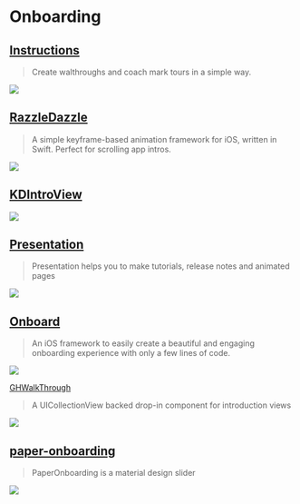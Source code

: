 Onboarding
==

[Instructions](https://github.com/ephread/Instructions)
--
> Create walthroughs and coach mark tours in a simple way.

![](https://camo.githubusercontent.com/072ef03302b2ba16605c71f8e5e7a19bb700e149/687474703a2f2f692e696d6775722e636f6d2f4a556c514839462e676966)

[RazzleDazzle](https://github.com/IFTTT/RazzleDazzle)
--
> A simple keyframe-based animation framework for iOS, written in Swift. Perfect for scrolling app intros.

![](https://github.com/IFTTT/RazzleDazzle/raw/master/Example/Docs/razzledazzle-demo.gif)

[KDIntroView](https://github.com/likedan/KDIntroView)
--
> 

![](https://github.com/likedan/KDIntroView/raw/master/Imgs/showup.gif)

[Presentation](https://github.com/hyperoslo/Presentation)
--
> Presentation helps you to make tutorials, release notes and animated pages

![](https://raw.githubusercontent.com/hyperoslo/Presentation/master/Example/Parallax/Images/Parallax-v2.gif)

[Onboard](https://github.com/mamaral/Onboard)
--
> An iOS framework to easily create a beautiful and engaging onboarding experience with only a few lines of code.

![](https://github.com/mamaral/Onboard/raw/master/Screenshots/city.gif)

[GHWalkThrough](https://github.com/GnosisHub/GHWalkThrough)
> A UICollectionView backed drop-in component for introduction views

![](https://github.com/GnosisHub/GHWalkThrough/raw/master/wthorizontal.gif)

[paper-onboarding](https://github.com/Ramotion/paper-onboarding)
--
> PaperOnboarding is a material design slider

![](https://github.com/Ramotion/paper-onboarding/raw/master/preview.gif)
